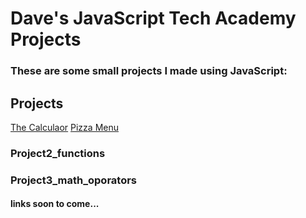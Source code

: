 # Dave's JavaScript Tech Academy Projects

### These are some small projects I made using JavaScript:

## Projects
[The Calculaor](https://github.com/DaveBoss510/JavaScript-Projects/tree/main/Calculator)
[Pizza Menu](https://github.com/DaveBoss510/JavaScript-Projects/tree/main/Pizza_Project)
### Project2_functions
### Project3_math_oporators
#### links soon to come...

